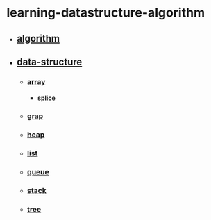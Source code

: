 # learning-datastructure-algorithm
- ## [algorithm](src/algorithm#readme)


- ## [data-structure](src/data-structure#readme)
  - ### [array](src/data-structure/array#readme)
    - #### [splice](src/data-structure/array/splice#readme)



  - ### [grap](src/data-structure/grap#readme)


  - ### [heap](src/data-structure/heap#readme)


  - ### [list](src/data-structure/list#readme)


  - ### [queue](src/data-structure/queue#readme)


  - ### [stack](src/data-structure/stack#readme)


  - ### [tree](src/data-structure/tree#readme)






